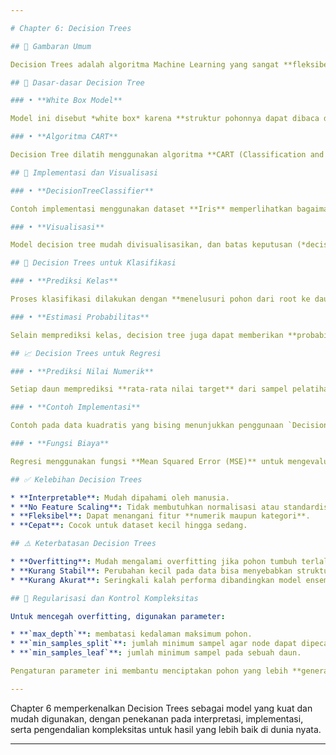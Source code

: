```yaml
---

# Chapter 6: Decision Trees

## 🎯 Gambaran Umum

Decision Trees adalah algoritma Machine Learning yang sangat **fleksibel** dan dapat digunakan baik untuk **klasifikasi** maupun **regresi**. Model ini populer karena **sifatnya yang intuitif**, mudah diinterpretasikan, dan tidak memerlukan banyak preprocessing.

## 🌳 Dasar-dasar Decision Tree

### • **White Box Model**

Model ini disebut *white box* karena **struktur pohonnya dapat dibaca dan dijelaskan** dengan aturan "if-then", berbeda dengan model seperti neural networks yang bersifat black box.

### • **Algoritma CART**

Decision Tree dilatih menggunakan algoritma **CART (Classification and Regression Trees)** yang mempartisi data secara **rekursif berdasarkan fitur terbaik**.

## 🧪 Implementasi dan Visualisasi

### • **DecisionTreeClassifier**

Contoh implementasi menggunakan dataset **Iris** memperlihatkan bagaimana pohon klasifikasi bekerja dalam membagi ruang fitur.

### • **Visualisasi**

Model decision tree mudah divisualisasikan, dan batas keputusan (*decision boundary*) dapat digambarkan untuk menunjukkan bagaimana model memisahkan kelas-kelas data.

## 🧭 Decision Trees untuk Klasifikasi

### • **Prediksi Kelas**

Proses klasifikasi dilakukan dengan **menelusuri pohon dari root ke daun** berdasarkan kondisi fitur.

### • **Estimasi Probabilitas**

Selain memprediksi kelas, decision tree juga dapat memberikan **probabilitas prediksi** dengan melihat proporsi data pelatihan di daun tertentu.

## 📈 Decision Trees untuk Regresi

### • **Prediksi Nilai Numerik**

Setiap daun memprediksi **rata-rata nilai target** dari sampel pelatihan yang jatuh pada daun tersebut.

### • **Contoh Implementasi**

Contoh pada data kuadratis yang bising menunjukkan penggunaan `DecisionTreeRegressor` dengan pengaturan **max\_depth** yang bervariasi untuk menunjukkan bagaimana pembagian input space bekerja.

### • **Fungsi Biaya**

Regresi menggunakan fungsi **Mean Squared Error (MSE)** untuk mengevaluasi kualitas pembagian node.

## ✅ Kelebihan Decision Trees

* **Interpretable**: Mudah dipahami oleh manusia.
* **No Feature Scaling**: Tidak membutuhkan normalisasi atau standardisasi fitur.
* **Fleksibel**: Dapat menangani fitur **numerik maupun kategori**.
* **Cepat**: Cocok untuk dataset kecil hingga sedang.

## ⚠️ Keterbatasan Decision Trees

* **Overfitting**: Mudah mengalami overfitting jika pohon tumbuh terlalu dalam.
* **Kurang Stabil**: Perubahan kecil pada data bisa menyebabkan struktur pohon berubah drastis.
* **Kurang Akurat**: Seringkali kalah performa dibandingkan model ensemble seperti **Random Forest** atau **Gradient Boosting**.

## 🔧 Regularisasi dan Kontrol Kompleksitas

Untuk mencegah overfitting, digunakan parameter:

* **`max_depth`**: membatasi kedalaman maksimum pohon.
* **`min_samples_split`**: jumlah minimum sampel agar node dapat dipecah.
* **`min_samples_leaf`**: jumlah minimum sampel pada sebuah daun.

Pengaturan parameter ini membantu menciptakan pohon yang lebih **generalizable** terhadap data baru.

---
```


Chapter 6 memperkenalkan Decision Trees sebagai model yang kuat dan mudah digunakan, dengan penekanan pada interpretasi, implementasi, serta pengendalian kompleksitas untuk hasil yang lebih baik di dunia nyata.

---
